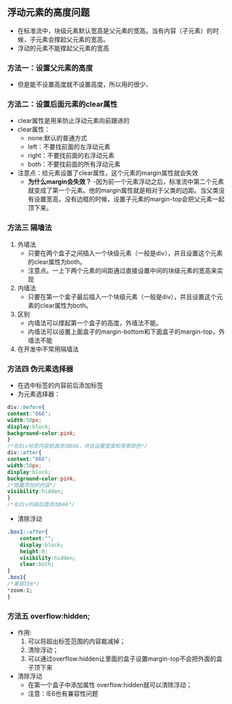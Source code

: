## 浮动元素的高度问题
- 在标准流中，块级元素默认宽高是父元素的宽高。当有内容（子元素）的时候，子元素会撑起父元素的宽高。
- 浮动的元素不能撑起父元素的宽高

### 方法一：设置父元素的高度
- 但是能不设置高度就不设置高度，所以用的很少、

### 方法二：设置后面元素的clear属性
- clear属性是用来防止浮动元素向前跟进的
- clear属性：
	- none:默认的普通方式
	- left：不要找前面的左浮动元素
	- right：不要找前面的右浮动元素
	- both：不要找前面的所有浮动元素
- 注意点：给元素设置了clear属性，这个元素的margin属性就会失效
	- **为什么margin会失效？** 
		-因为前一个元素浮动之后，标准流中第二个元素就变成了第一个元素。他的margin属性就是相对于父类的边距。当父类没有设置宽高，没有边框的时候，设置子元素的margin-top会把父元素一起顶下来。
    ​    
### 方法三 隔墙法
1. 外墙法
	- 只要在两个盒子之间插入一个块级元素（一般是div），并且设置这个元素的clear属性为both。
	- 注意点。一上下两个元素的间距通过直接设置中间的块级元素的宽高来实现
2. 内墙法
	- 只要在第一个盒子最后插入一个块级元素（一般是div），并且设置这个元素的clear属性为both。
3. 区别
	- 内墙法可以撑起第一个盒子的高度，外墙法不能。
	- 内墙法可以设置上面盒子的margin-bottom和下面盒子的margin-top，外墙法不能
4. 在开发中不常用隔墙法

### 方法四 伪元素选择器
 - 在选中标签的内容前后添加标签
 - 为元素选择器：
 ```css
 div::before{
 content:"666";
 width:50px;
 display:block;
 background-color:pink;
 }
 /*在div标签内容前面添加666，并且设置宽度和背景颜色*/
 div::after{
 content:"666";
 width:50px;
 display:block;
 background-color:pink;
 /*隐藏添加的内容*/
 visibility:hidden;
 }
 /*在div内容后面添加666*/
```
 - 清除浮动
```css
.box1::after{
    content:"";
    display:block;
    height:0;
    visibility:hidden;
    clear:both;
}
.box1{
/*兼容IE6*/
*zoom:1;  
}
```


### 方法五 overflow:hidden;
- 作用:
	1. 可以将超出标签范围的内容裁减掉；
	2. 清除浮动；
	3. 可以通过overflow:hidden让里面的盒子设置margin-top不会把外面的盒子顶下来
- 清除浮动
	- 在第一个盒子中添加属性 overflow:hidden就可以清除浮动；
	- 注意：IE6也有兼容性问题

